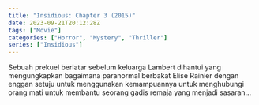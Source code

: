 ```yaml
---
title: "Insidious: Chapter 3 (2015)"
date: 2023-09-21T20:12:28Z
tags: ["Movie"]
categories: ["Horror", "Mystery", "Thriller"]
series: ["Insidious"]
---
```


Sebuah prekuel berlatar sebelum keluarga Lambert dihantui yang mengungkapkan bagaimana paranormal berbakat Elise Rainier dengan enggan setuju untuk menggunakan kemampuannya untuk menghubungi orang mati untuk membantu seorang gadis remaja yang menjadi sasaran...

<mux-player stream-type="on-demand"
  src="https://kp3d-my.sharepoint.com/personal/ryoo_kp3d_onmicrosoft_com/_layouts/15/download.aspx?share=EafTiBRH3xZFmoLUF4mtH2cBzrAmBI-pMY5pPAXIJ_qfEQ" metadata-video-title="Insidious: Chapter 3 (2015)" prefer-playback="mse" controls>
  </mux-player>
  
  
  <script src="https://cdn.jsdelivr.net/npm/@mux/mux-player"></script>
  
 <script id="EiSrAwSp201gWHS89eN37zwirDxJlIzhvRi93DYyfnhU" type="application/ld+json">
 {
  "@context": "https://schema.org/",
  "@type": "VideoObject",
  "name": "Insidious: Chapter 3 (2015)",
  "contentUrl": "https://stream.mux.com/juYta3mlTY4uL4K9GhFRTd4KhkdPEGBBOzYJXge45Ew.m3u8",
  "thumbnailUrl": "https://www.themoviedb.org/t/p/original/aGd1ORQkK5KsIgILA3TzGjF5rxP.jpg?width=314&fit_mode=preserve&time=25",
  "uploadDate": "2023-09-21T20:12:28Z",
}

</script>